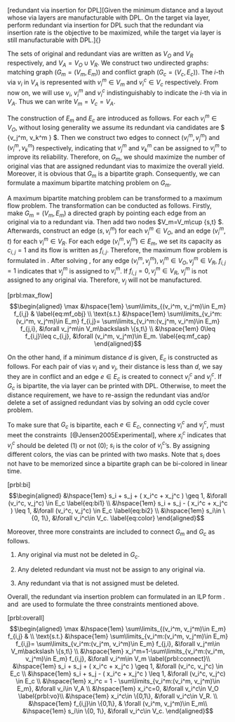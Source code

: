 \[redundant via insertion for DPL\][Given the minimum distance and a layout whose via layers are manufacturable with DPL. On the target via layer, perform redundant via insertion for DPL such that the redundant via insertion rate is the objective to be maximized, while the target via layer is still manufacturable with DPL.]{}

The sets of original and redundant vias are written as $V_O$ and $V_R$ respectively, and $V_A=V_O\cup V_R$. We construct two undirected graphs: matching graph ($G_m=(V_m, E_m)$) and conflict graph ($G_c=(V_c, E_c)$). The $i$-th via $v_i$ in $V_A$ is represented with $v_i^m\in V_m$ and $v_i^c\in V_c$ respectively. From now on, we will use $v_i$, $v_i^m$ and $v_i^c$ indistinguishably to indicate the $i$-th via in $V_A$. Thus we can write $V_m=V_c=V_A$.

The construction of $E_m$ and $E_c$ are introduced as follows. For each $v_i^m\in V_O$, without losing generality we assume its redundant via candidates are $ \{v_j^m, v_k^m \} $. Then we construct two edges to connect $(v_i^m, v_j^m)$ and $(v_i^m, v_k^m)$ respectively, indicating that $v_j^m$ and $v_k^m$ can be assigned to $v_i^m$ to improve its reliability. Therefore, on $G_m$, we should maximize the number of original vias that are assigned redundant vias to maximize the overall yield. Moreover, it is obvious that $G_m$ is a bipartite graph. Consequently, we can formulate a maximum bipartite matching problem on $G_m$.

A maximum bipartite matching problem can be transformed to a maximum flow problem. The transformation can be conducted as follows. Firstly, make $G_m=(V_m, E_m)$ a directed graph by pointing each edge from an original via to a redundant via. Then add two nodes $V_m=V_m\cup \{s,t\} $. Afterwards, construct an edge $(s, v_i^m)$ for each $v_i^m\in V_O$, and an edge $(v_i^m, t)$ for each $v_i^m\in V_R$. For each edge $(v_i^m, v_j^m)\in E_m$, we set its capacity as $c_{i,j}=1$ and its flow is written as $f_{i,j}$. Therefore, the maximum flow problem is formulated in . After solving , for any edge $(v_i^m, v_j^m), v_i^m\in V_O, v_j^m\in V_R$, $f_{i,j}=1$ indicates that $v_j^m$ is assigned to $v_i^m$. If $f_{i,j}=0, v_j^m\in V_R$, $v_j^m$ is not assigned to any original via. Therefore, $v_j$ will not be manufactured.

\[prbl:max\_flow\] $$\begin{aligned}
    \max  &\hspace{1em} \sum\limits_{(v_i^m, v_j^m)\in E_m} f_{i,j} & \label{eq:mf_obj} \\
    \text{s.t.}   &\hspace{1em} \sum\limits_{v_i^m:(v_i^m, v_j^m)\in E_m} f_{i,j}= \sum\limits_{v_i^m:(v_j^m, v_i^m)\in E_m} f_{j,i}, &\forall v_j^m\in V_m\backslash \{s,t\} \\
    &\hspace{1em} 0\leq f_{i,j}\leq c_{i,j}, &\forall (v_i^m, v_j^m)\in E_m.  \label{eq:mf_cap}
    \end{aligned}$$

On the other hand, if a minimum distance $d$ is given, $E_c$ is constructed as follows. For each pair of vias $v_i$ and $v_j$, their distance is less than $d$, we say they are in conflict and an edge $e\in E_c$ is created to connect $v_i^c$ and $v_j^c$. If $G_c$ is bipartite, the via layer can be printed with DPL. Otherwise, to meet the distance requirement, we have to re-assign the redundant vias and/or delete a set of assigned redundant vias by solving an odd cycle cover problem.

To make sure that $G_c$ is bipartite, each $e\in E_c$, connecting $v_i^c$ and $v_j^c$, must meet the constraints  [@Jensen2005Experimental], where $x_i^c$ indicates that $v_i^c$ should be deleted (1) or not (0); $s_i$ is the color of $v_i^c$’s. By assigning different colors, the vias can be printed with two masks. Note that $s_i$ does not have to be memorized since a bipartite graph can be bi-colored in linear time.

\[prbl:bi\] $$\begin{aligned}
    &\hspace{1em} s_i + s_j + ( x_i^c + x_j^c ) \geq 1, &\forall (v_i^c, v_j^c) \in E_c \label{eq:bi1} \\
    &\hspace{1em} s_i + s_j - ( x_i^c + x_j^c ) \leq 1, &\forall (v_i^c, v_j^c) \in E_c \label{eq:bi2} \\
    &\hspace{1em} s_i\in \{0, 1\}, &\forall v_i^c\in V_c. \label{eq:color}
    \end{aligned}$$

Moreover, three more constraints are included to connect $G_m$ and $G_c$ as follows.

1.  Any original via must not be deleted in $G_c$.

2.  Any deleted redundant via must not be assign to any original via.

3.  Any redundant via that is not assigned must be deleted.

Overall, the redundant via insertion problem can formulated in an ILP form .  and  are used to formulate the three constraints mentioned above.

\[prbl:overall\] $$\begin{aligned}
    \max  &\hspace{1em} \sum\limits_{(v_i^m, v_j^m)\in E_m} f_{i,j} & \\
    \text{s.t.}   &\hspace{1em} \sum\limits_{v_i^m:(v_i^m, v_j^m)\in E_m} f_{i,j}= \sum\limits_{v_i^m:(v_j^m, v_i^m)\in E_m} f_{j,i}, &\forall v_j^m\in V_m\backslash \{s,t\}  \\
    &\hspace{1em} x_i^m=1-\sum\limits_{v_i^m:(v_i^m, v_j^m)\in E_m} f_{i,j}, &\forall v_i^m\in V_m \label{prbl:connect}\\
    &\hspace{1em} s_i + s_j + ( x_i^c + x_j^c ) \geq 1, &\forall (v_i^c, v_j^c) \in E_c \\
    &\hspace{1em} s_i + s_j - ( x_i^c + x_j^c ) \leq 1, &\forall (v_i^c, v_j^c) \in E_c \\
    &\hspace{1em} x_i^c = 1 - \sum\limits_{v_i^m:(v_i^m, v_j^m)\in E_m}, &\forall v_i\in V_A \\
    &\hspace{1em} x_i^c=0, &\forall v_i^c\in V_O \label{prbl:vo}\\
    &\hspace{1em} x_i^c\in \{0,1\}, &\forall v_i^c\in V_R. \\
    &\hspace{1em} f_{i,j}\in \{0,1\}, & \forall (v_i^m, v_j^m)\in E_m\\
    &\hspace{1em} s_i\in \{0, 1\}, &\forall v_i^c\in V_c.
    \end{aligned}$$
